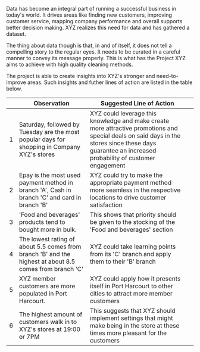 Data has become an integral part of running a successful business in today's world. It drives areas like finding new customers, improving customer service, mapping company performance and overall supports better decision making. XYZ realizes this need for data and has gathered a dataset.

The thing about data though is that, in and of itself, it does not tell a compelling story to the regular eyes. It needs to be curated in a careful manner to convey its message properly. This is what has the Project XYZ aims to achieve with high quality cleaning methods. 

The project is able to create insights into XYZ's stronger and need-to-improve areas. Such insights and futher lines of action are listed in the table below.

|   | Observation                                                                                              | Suggested Line of Action                                                                                                                                                                               |   |
|---|----------------------------------------------------------------------------------------------------------|--------------------------------------------------------------------------------------------------------------------------------------------------------------------------------------------------------|---|
| 1 | Saturday, followed by Tuesday are the most popular days  for shopping in Company XYZ's stores            | XYZ could leverage this knowledge and make create more attractive promotions and special deals on said days  in the stores since these days guarantee an increased  probability of customer engagement |   |
| 2 | Epay is the most used payment method in branch 'A',  Cash in branch 'C' and card in branch 'B'           | XYZ could try to make the appropriate payment method more seamless in the respective locations to drive customer  satisfaction                                                                         |   |
| 3 | 'Food and beverages' products tend to bought more in bulk.                                               | This shows that priority should be given to the stocking of the 'Food and beverages' section                                                                                                           |   |
| 4 | The lowest rating of about 5.5 comes from branch 'B'  and the highest at about 8.5 comes from branch 'C' | XYZ could take learning points from its 'C' branch and apply them to their 'B' branch                                                                                                                  |   |
| 5 | XYZ member customers are more populated in Port Harcourt.                                                | XYZ could apply how it presents itself in Port Harcourt to other cities to attract more member customers                                                                                               |   |
| 6 | The highest amount of customers walk in to XYZ's  stores at 19:00 or 7PM                                 | This suggests that XYZ should implement settings that might make being in the store at these times more pleasant for the customers                                                                     |   |